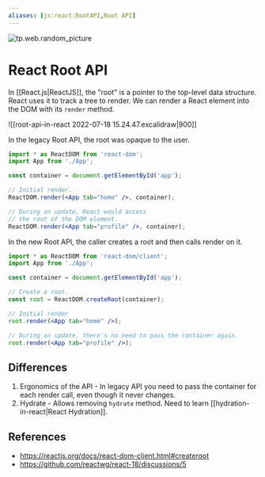 ```yaml
---
aliases: [js:react:RootAPI,Root API]
---
```

![tp.web.random_picture](https://images.unsplash.com/photo-1473448912268-2022ce9509d8?crop=entropy&cs=tinysrgb&fit=crop&fm=jpg&h=300&ixid=MnwxfDB8MXxyYW5kb218MHx8dHJlZSxsYW5kc2NhcGUsd2F0ZXIsbW91bnRhaW58fHx8fHwxNjU4MDg3NzU0&ixlib=rb-1.2.1&q=80&utm_campaign=api-credit&utm_medium=referral&utm_source=unsplash_source&w=900)

# React Root API
In [[React.js|ReactJS]], the "root" is a pointer to the top-level data structure. React uses it to track a tree to render. We can render a React element into the DOM with its `render` method.

![[root-api-in-react 2022-07-18 15.24.47.excalidraw|900]]

In the legacy Root API, the root was opaque to the user.
```jsx
import * as ReactDOM from 'react-dom';
import App from './App';

const container = document.getElementById('app');

// Initial render.
ReactDOM.render(<App tab="home" />, container);

// During an update, React would access
// the root of the DOM element.
ReactDOM.render(<App tab="profile" />, container);
```

In the new Root API, the caller creates a root and then calls render on it.
```jsx
import * as ReactDOM from 'react-dom/client';
import App from './App';

const container = document.getElementById('app');

// Create a root.
const root = ReactDOM.createRoot(container);

// Initial render
root.render(<App tab="home" />);

// During an update, there's no need to pass the container again.
root.render(<App tab="profile" />);
```

## Differences
1. Ergonomics of the API - In legacy API you need to pass the container for each render call, even though it never changes.
2. Hydrate - Allows removing `hydrate` method. Need to learn [[hydration-in-react|React Hydration]].

## References
- https://reactjs.org/docs/react-dom-client.html#createroot
- https://github.com/reactwg/react-18/discussions/5
